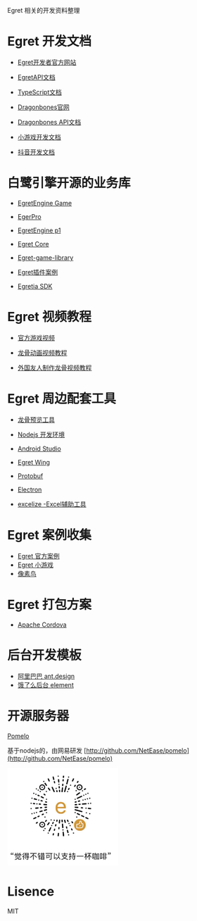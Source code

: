 Egret 相关的开发资料整理

 
# Egret 开发文档

+ [Egret开发者官方网站](http://developer.egret.com/cn/)

+ [EgretAPI文档](http://developer.egret.com/cn/apidoc/)

+ [TypeScript文档](https://www.tslang.cn/docs/handbook/basic-types.html)

+ [Dragonbones官网](http://www.dragonbones.com/cn/index.html)

+ [Dragonbones API文档](http://developer.egret.com/cn/github/egret-docs/DB/dbPro/basicConcept/skeleton/index.html)

+ [小游戏开发文档](https://developers.weixin.qq.com/minigame/dev/guide/)

+ [抖音开发文档](https://developer.toutiao.com/)



# 白鹭引擎开源的业务库
 
+ [EgretEngine Game](https://github.com/yicaoyimuys/EgretGameEngine)

+ [EgerPro](https://github.com/dily3825002/EgerPro)

+ [EgretEngine p1](https://github.com/twem007/p1)

+ [Egret Core](https://github.com/egret-labs/egret-core)

+ [Egret-game-library ](https://github.com/egret-labs/egret-game-library)

+ [Egret插件案例](https://github.com/egret-labs/wing-extensions)

+ [Egretia SDK](https://github.com/Egretia/egretia-docs/tree/master/cn)


# Egret 视频教程

+ [官方游戏视频](http://developer.egret.com/cn/list/video/)

+ [龙骨动画视频教程](http://developer.egret.com/cn/list/video/id/91)

+ [外国友人制作龙骨视频教程](https://www.bilibili.com/video/av9982629/)



# Egret 周边配套工具

+ [龙骨预览工具](https://dbplayer.egret-labs.org/viewer/v1/index.html)

+ [Nodejs 开发环境](https://nodejs.org/en/)

+ [Android Studio](https://developer.android.google.cn/studio/)

+ [Egret Wing](https://egret.com/products/wing.html) 

+ [Protobuf](https://github.com/google/protobuf/tree/master/js) 

+ [Electron](https://electronjs.org/) 

+ [excelize  -Excel辅助工具](https://github.com/360EntSecGroup-Skylar/excelize)



# Egret 案例收集

+ [Egret 官方案例](http://developer.egret.com/cn/list/example/id/190)
+ [Egret 小游戏](https://github.com/chenyinkai/egret-games)
+ [像素鸟](https://github.com/shayne2017/stupid-bird)




# Egret 打包方案
+ [Apache Cordova](https://cordova.apache.org/)




# 后台开发模板
+ [阿里巴巴 ant.design](https://ant.design/index-cn)
+ [饿了么后台 element](https://element.eleme.io/)






# 开源服务器

[Pomelo](http://github.com/NetEase/pomelo)

基于nodejs的，由网易研发 [http://github.com/NetEase/pomelo](http://github.com/NetEase/pomelo)



 
<img src="./asset/wechat.png" width="50%" height="50%" />


# Lisence
MIT